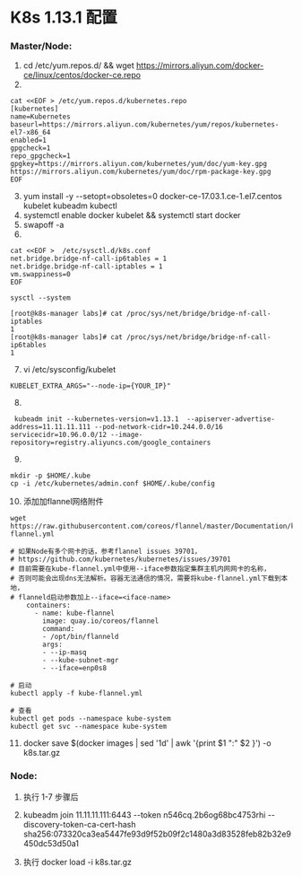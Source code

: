 # K8s 1.13.1 配置

### Master/Node:

1. cd  /etc/yum.repos.d/ && wget https://mirrors.aliyun.com/docker-ce/linux/centos/docker-ce.repo
2. 
```
cat <<EOF > /etc/yum.repos.d/kubernetes.repo
[kubernetes]
name=Kubernetes
baseurl=https://mirrors.aliyun.com/kubernetes/yum/repos/kubernetes-el7-x86_64
enabled=1
gpgcheck=1
repo_gpgcheck=1
gpgkey=https://mirrors.aliyun.com/kubernetes/yum/doc/yum-key.gpg https://mirrors.aliyun.com/kubernetes/yum/doc/rpm-package-key.gpg
EOF
```
3. yum install -y --setopt=obsoletes=0 docker-ce-17.03.1.ce-1.el7.centos kubelet kubeadm kubectl
4. systemctl enable docker kubelet && systemctl start docker
5. swapoff -a
6. 
```
cat <<EOF >  /etc/sysctl.d/k8s.conf
net.bridge.bridge-nf-call-ip6tables = 1
net.bridge.bridge-nf-call-iptables = 1
vm.swappiness=0
EOF

sysctl --system

[root@k8s-manager labs]# cat /proc/sys/net/bridge/bridge-nf-call-iptables
1
[root@k8s-manager labs]# cat /proc/sys/net/bridge/bridge-nf-call-ip6tables
1
```

7. vi /etc/sysconfig/kubelet

```
KUBELET_EXTRA_ARGS="--node-ip={YOUR_IP}"
```

8. 
```
 kubeadm init --kubernetes-version=v1.13.1  --apiserver-advertise-address=11.11.11.111 --pod-network-cidr=10.244.0.0/16 servicecidr=10.96.0.0/12 --image-repository=registry.aliyuncs.com/google_containers
```
9. 
```
mkdir -p $HOME/.kube
cp -i /etc/kubernetes/admin.conf $HOME/.kube/config
```
10. 添加加flannel网络附件
```
wget https://raw.githubusercontent.com/coreos/flannel/master/Documentation/kube-flannel.yml

# 如果Node有多个网卡的话，参考flannel issues 39701，
# https://github.com/kubernetes/kubernetes/issues/39701
# 目前需要在kube-flannel.yml中使用--iface参数指定集群主机内网网卡的名称，
# 否则可能会出现dns无法解析。容器无法通信的情况，需要将kube-flannel.yml下载到本地，
# flanneld启动参数加上--iface=<iface-name>
    containers:
      - name: kube-flannel
        image: quay.io/coreos/flannel
        command:
        - /opt/bin/flanneld
        args:
        - --ip-masq
        - --kube-subnet-mgr
        - --iface=enp0s8

# 启动
kubectl apply -f kube-flannel.yml

# 查看
kubectl get pods --namespace kube-system
kubectl get svc --namespace kube-system

```

11.  docker save $(docker images | sed '1d' | awk '{print $1 ":" $2 }') -o k8s.tar.gz


### Node:

1. 执行 1-7 步骤后
2. kubeadm join 11.11.11.111:6443 --token n546cq.2b6og68bc4753rhi --discovery-token-ca-cert-hash sha256:073320ca3ea5447fe93d9f52b09f2c1480a3d83528feb82b32e9450dc53d50a1

3. 执行 docker load -i k8s.tar.gz
